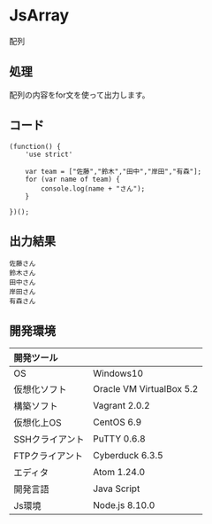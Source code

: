 # JsArray
配列

## 処理
配列の内容をfor文を使って出力します。

## コード
```
(function() {
    'use strict'

    var team = ["佐藤","鈴木","田中","岸田","有森"];
    for (var name of team) {
        console.log(name + "さん");
    }

})();
```

## 出力結果  
```
佐藤さん
鈴木さん
田中さん
岸田さん
有森さん
```
  
## 開発環境
| 開発ツール |  |
|:-|:-|
| OS | Windows10 |
| 仮想化ソフト | Oracle VM VirtualBox 5.2 |
| 構築ソフト | Vagrant 2.0.2 |
| 仮想化上OS | CentOS 6.9 |
| SSHクライアント | PuTTY 0.6.8 |
| FTPクライアント | Cyberduck 6.3.5 |
| エディタ | Atom 1.24.0 |
| 開発言語 | Java Script |
| Js環境 | Node.js 8.10.0 |
